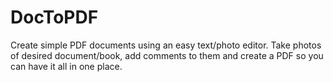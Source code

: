 # DocToPDF
Create simple PDF documents using an easy text/photo editor. Take photos of desired document/book, add comments to them and create a PDF so you can have it all in one place.
